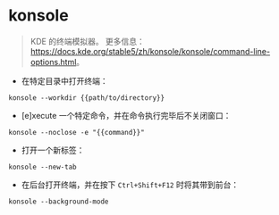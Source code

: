 # konsole

> KDE 的终端模拟器。
> 更多信息：<https://docs.kde.org/stable5/zh/konsole/konsole/command-line-options.html>。

- 在特定目录中打开终端：

`konsole --workdir {{path/to/directory}}`

- [e]xecute 一个特定命令，并在命令执行完毕后不关闭窗口：

`konsole --noclose -e "{{command}}"`

- 打开一个新标签：

`konsole --new-tab`

- 在后台打开终端，并在按下 `Ctrl+Shift+F12` 时将其带到前台：

`konsole --background-mode`